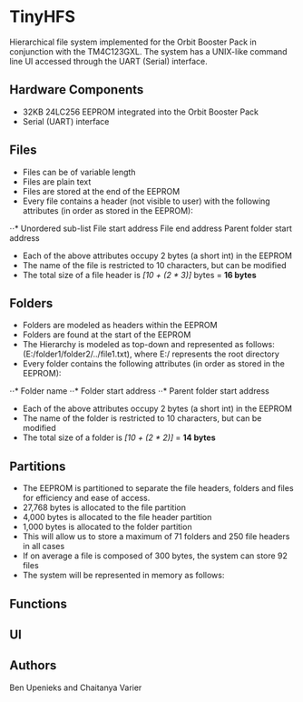 # TinyHFS
Hierarchical file system implemented for the Orbit Booster Pack in conjunction with the TM4C123GXL. The system has a UNIX-like command line UI accessed through the UART (Serial) interface. 

## Hardware Components

* 32KB 24LC256 EEPROM integrated into the Orbit Booster Pack
* Serial (UART) interface

## Files

* Files can be of variable length
* Files are plain text
* Files are stored at the end of the EEPROM
* Every file contains a header (not visible to user) with the following attributes (in order as stored in the EEPROM):

⋅⋅* Unordered sub-list
   File start address
   File end address
   Parent folder start address

* Each of the above attributes occupy 2 bytes (a short int) in the EEPROM
* The name of the file is restricted to 10 characters, but can be modified
* The total size of a file header is <i>[10 + (2 * 3)]</i> bytes = <b>16 bytes</b>

## Folders

* Folders are modeled as headers within the EEPROM
* Folders are found at the start of the EEPROM
* The Hierarchy is modeled as top-down and represented as follows: (E:/folder1/folder2/../file1.txt), where E:/ represents the root directory
* Every folder contains the following attributes (in order as stored in the EEPROM):

⋅⋅* Folder name
⋅⋅* Folder start address
⋅⋅* Parent folder start address

* Each of the above attributes occupy 2 bytes (a short int) in the EEPROM
* The name of the folder is restricted to 10 characters, but can be modified
* The total size of a folder is <i>[10 + (2 * 2)]</i> = <b>14 bytes</b>

## Partitions

* The EEPROM is partitioned to separate the file headers, folders and files for efficiency and ease of access.
* 27,768 bytes is allocated to the file partition 
* 4,000 bytes is allocated to the file header partition
* 1,000 bytes is allocated to the folder partition
* This will allow us to store a maximum of 71 folders and 250 file headers in all cases
* If on average a file is composed of 300 bytes, the system can store 92 files
* The system will be represented in memory as follows:



## Functions

## UI

## Authors

Ben Upenieks and Chaitanya Varier

